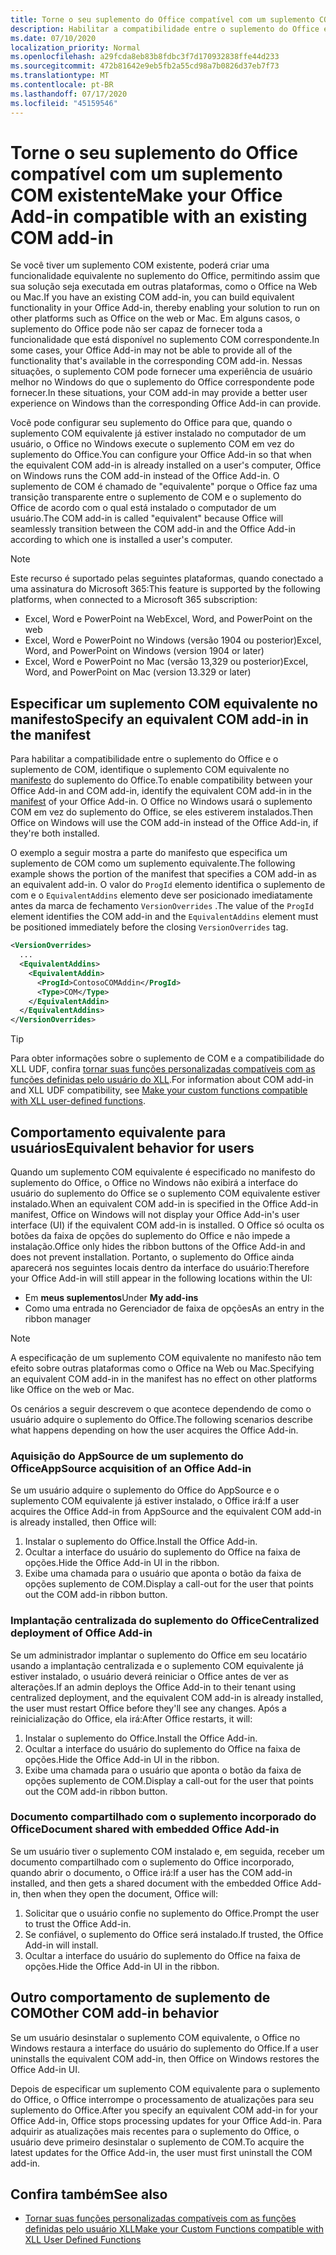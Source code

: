 ```yaml
---
title: Torne o seu suplemento do Office compatível com um suplemento COM existente
description: Habilitar a compatibilidade entre o suplemento do Office e o suplemento COM equivalente
ms.date: 07/10/2020
localization_priority: Normal
ms.openlocfilehash: a29fcda8eb83b8fdbc3f7d170932838ffe44d233
ms.sourcegitcommit: 472b81642e9eb5fb2a55cd98a7b0826d37eb7f73
ms.translationtype: MT
ms.contentlocale: pt-BR
ms.lasthandoff: 07/17/2020
ms.locfileid: "45159546"
---
```

# <a name="make-your-office-add-in-compatible-with-an-existing-com-add-in"></a><span data-ttu-id="950a8-103">Torne o seu suplemento do Office compatível com um suplemento COM existente</span><span class="sxs-lookup"><span data-stu-id="950a8-103">Make your Office Add-in compatible with an existing COM add-in</span></span>

<span data-ttu-id="950a8-104">Se você tiver um suplemento COM existente, poderá criar uma funcionalidade equivalente no suplemento do Office, permitindo assim que sua solução seja executada em outras plataformas, como o Office na Web ou Mac.</span><span class="sxs-lookup"><span data-stu-id="950a8-104">If you have an existing COM add-in, you can build equivalent functionality in your Office Add-in, thereby enabling your solution to run on other platforms such as Office on the web or Mac.</span></span> <span data-ttu-id="950a8-105">Em alguns casos, o suplemento do Office pode não ser capaz de fornecer toda a funcionalidade que está disponível no suplemento COM correspondente.</span><span class="sxs-lookup"><span data-stu-id="950a8-105">In some cases, your Office Add-in may not be able to provide all of the functionality that's available in the corresponding COM add-in.</span></span> <span data-ttu-id="950a8-106">Nessas situações, o suplemento COM pode fornecer uma experiência de usuário melhor no Windows do que o suplemento do Office correspondente pode fornecer.</span><span class="sxs-lookup"><span data-stu-id="950a8-106">In these situations, your COM add-in may provide a better user experience on Windows than the corresponding Office Add-in can provide.</span></span>

<span data-ttu-id="950a8-107">Você pode configurar seu suplemento do Office para que, quando o suplemento COM equivalente já estiver instalado no computador de um usuário, o Office no Windows execute o suplemento COM em vez do suplemento do Office.</span><span class="sxs-lookup"><span data-stu-id="950a8-107">You can configure your Office Add-in so that when the equivalent COM add-in is already installed on a user's computer, Office on Windows runs the COM add-in instead of the Office Add-in.</span></span> <span data-ttu-id="950a8-108">O suplemento de COM é chamado de "equivalente" porque o Office faz uma transição transparente entre o suplemento de COM e o suplemento do Office de acordo com o qual está instalado o computador de um usuário.</span><span class="sxs-lookup"><span data-stu-id="950a8-108">The COM add-in is called "equivalent" because Office will seamlessly transition between the COM add-in and the Office Add-in according to which one is installed a user's computer.</span></span>

> [!NOTE]
> <span data-ttu-id="950a8-109">Este recurso é suportado pelas seguintes plataformas, quando conectado a uma assinatura do Microsoft 365:</span><span class="sxs-lookup"><span data-stu-id="950a8-109">This feature is supported by the following platforms, when connected to a Microsoft 365 subscription:</span></span>
> - <span data-ttu-id="950a8-110">Excel, Word e PowerPoint na Web</span><span class="sxs-lookup"><span data-stu-id="950a8-110">Excel, Word, and PowerPoint on the web</span></span>
> - <span data-ttu-id="950a8-111">Excel, Word e PowerPoint no Windows (versão 1904 ou posterior)</span><span class="sxs-lookup"><span data-stu-id="950a8-111">Excel, Word, and PowerPoint on Windows (version 1904 or later)</span></span>
> - <span data-ttu-id="950a8-112">Excel, Word e PowerPoint no Mac (versão 13,329 ou posterior)</span><span class="sxs-lookup"><span data-stu-id="950a8-112">Excel, Word, and PowerPoint on Mac (version 13.329 or later)</span></span>

## <a name="specify-an-equivalent-com-add-in-in-the-manifest"></a><span data-ttu-id="950a8-113">Especificar um suplemento COM equivalente no manifesto</span><span class="sxs-lookup"><span data-stu-id="950a8-113">Specify an equivalent COM add-in in the manifest</span></span>

<span data-ttu-id="950a8-114">Para habilitar a compatibilidade entre o suplemento do Office e o suplemento de COM, identifique o suplemento COM equivalente no [manifesto](add-in-manifests.md) do suplemento do Office.</span><span class="sxs-lookup"><span data-stu-id="950a8-114">To enable compatibility between your Office Add-in and COM add-in, identify the equivalent COM add-in in the [manifest](add-in-manifests.md) of your Office Add-in.</span></span> <span data-ttu-id="950a8-115">O Office no Windows usará o suplemento COM em vez do suplemento do Office, se eles estiverem instalados.</span><span class="sxs-lookup"><span data-stu-id="950a8-115">Then Office on Windows will use the COM add-in instead of the Office Add-in, if they're both installed.</span></span>

<span data-ttu-id="950a8-116">O exemplo a seguir mostra a parte do manifesto que especifica um suplemento de COM como um suplemento equivalente.</span><span class="sxs-lookup"><span data-stu-id="950a8-116">The following example shows the portion of the manifest that specifies a COM add-in as an equivalent add-in.</span></span> <span data-ttu-id="950a8-117">O valor do `ProgId` elemento identifica o suplemento de com e o `EquivalentAddins` elemento deve ser posicionado imediatamente antes da marca de fechamento `VersionOverrides` .</span><span class="sxs-lookup"><span data-stu-id="950a8-117">The value of the `ProgId` element identifies the COM add-in and the `EquivalentAddins` element must be positioned immediately before the closing `VersionOverrides` tag.</span></span>

```xml
<VersionOverrides>
  ...
  <EquivalentAddins>
    <EquivalentAddin>
      <ProgId>ContosoCOMAddin</ProgId>
      <Type>COM</Type>
    </EquivalentAddin>
  </EquivalentAddins>
</VersionOverrides>
```

> [!TIP]
> <span data-ttu-id="950a8-118">Para obter informações sobre o suplemento de COM e a compatibilidade do XLL UDF, confira [tornar suas funções personalizadas compatíveis com as funções definidas pelo usuário do XLL](../excel/make-custom-functions-compatible-with-xll-udf.md).</span><span class="sxs-lookup"><span data-stu-id="950a8-118">For information about COM add-in and XLL UDF compatibility, see [Make your custom functions compatible with XLL user-defined functions](../excel/make-custom-functions-compatible-with-xll-udf.md).</span></span>

## <a name="equivalent-behavior-for-users"></a><span data-ttu-id="950a8-119">Comportamento equivalente para usuários</span><span class="sxs-lookup"><span data-stu-id="950a8-119">Equivalent behavior for users</span></span>

<span data-ttu-id="950a8-120">Quando um suplemento COM equivalente é especificado no manifesto do suplemento do Office, o Office no Windows não exibirá a interface do usuário do suplemento do Office se o suplemento COM equivalente estiver instalado.</span><span class="sxs-lookup"><span data-stu-id="950a8-120">When an equivalent COM add-in is specified in the Office Add-in manifest, Office on Windows will not display your Office Add-in's user interface (UI) if the equivalent COM add-in is installed.</span></span> <span data-ttu-id="950a8-121">O Office só oculta os botões da faixa de opções do suplemento do Office e não impede a instalação.</span><span class="sxs-lookup"><span data-stu-id="950a8-121">Office only hides the ribbon buttons of the Office Add-in and does not prevent installation.</span></span> <span data-ttu-id="950a8-122">Portanto, o suplemento do Office ainda aparecerá nos seguintes locais dentro da interface do usuário:</span><span class="sxs-lookup"><span data-stu-id="950a8-122">Therefore your Office Add-in will still appear in the following locations within the UI:</span></span>

- <span data-ttu-id="950a8-123">Em **meus suplementos**</span><span class="sxs-lookup"><span data-stu-id="950a8-123">Under **My add-ins**</span></span>
- <span data-ttu-id="950a8-124">Como uma entrada no Gerenciador de faixa de opções</span><span class="sxs-lookup"><span data-stu-id="950a8-124">As an entry in the ribbon manager</span></span>

> [!NOTE]
> <span data-ttu-id="950a8-125">A especificação de um suplemento COM equivalente no manifesto não tem efeito sobre outras plataformas como o Office na Web ou Mac.</span><span class="sxs-lookup"><span data-stu-id="950a8-125">Specifying an equivalent COM add-in in the manifest has no effect on other platforms like Office on the web or Mac.</span></span>

<span data-ttu-id="950a8-126">Os cenários a seguir descrevem o que acontece dependendo de como o usuário adquire o suplemento do Office.</span><span class="sxs-lookup"><span data-stu-id="950a8-126">The following scenarios describe what happens depending on how the user acquires the Office Add-in.</span></span>

### <a name="appsource-acquisition-of-an-office-add-in"></a><span data-ttu-id="950a8-127">Aquisição do AppSource de um suplemento do Office</span><span class="sxs-lookup"><span data-stu-id="950a8-127">AppSource acquisition of an Office Add-in</span></span>

<span data-ttu-id="950a8-128">Se um usuário adquire o suplemento do Office do AppSource e o suplemento COM equivalente já estiver instalado, o Office irá:</span><span class="sxs-lookup"><span data-stu-id="950a8-128">If a user acquires the Office Add-in from AppSource and the equivalent COM add-in is already installed, then Office will:</span></span>

1. <span data-ttu-id="950a8-129">Instalar o suplemento do Office.</span><span class="sxs-lookup"><span data-stu-id="950a8-129">Install the Office Add-in.</span></span>
2. <span data-ttu-id="950a8-130">Ocultar a interface do usuário do suplemento do Office na faixa de opções.</span><span class="sxs-lookup"><span data-stu-id="950a8-130">Hide the Office Add-in UI in the ribbon.</span></span>
3. <span data-ttu-id="950a8-131">Exibe uma chamada para o usuário que aponta o botão da faixa de opções suplemento de COM.</span><span class="sxs-lookup"><span data-stu-id="950a8-131">Display a call-out for the user that points out the COM add-in ribbon button.</span></span>

### <a name="centralized-deployment-of-office-add-in"></a><span data-ttu-id="950a8-132">Implantação centralizada do suplemento do Office</span><span class="sxs-lookup"><span data-stu-id="950a8-132">Centralized deployment of Office Add-in</span></span>

<span data-ttu-id="950a8-133">Se um administrador implantar o suplemento do Office em seu locatário usando a implantação centralizada e o suplemento COM equivalente já estiver instalado, o usuário deverá reiniciar o Office antes de ver as alterações.</span><span class="sxs-lookup"><span data-stu-id="950a8-133">If an admin deploys the Office Add-in to their tenant using centralized deployment, and the equivalent COM add-in is already installed, the user must restart Office before they'll see any changes.</span></span> <span data-ttu-id="950a8-134">Após a reinicialização do Office, ela irá:</span><span class="sxs-lookup"><span data-stu-id="950a8-134">After Office restarts, it will:</span></span>

1. <span data-ttu-id="950a8-135">Instalar o suplemento do Office.</span><span class="sxs-lookup"><span data-stu-id="950a8-135">Install the Office Add-in.</span></span>
2. <span data-ttu-id="950a8-136">Ocultar a interface do usuário do suplemento do Office na faixa de opções.</span><span class="sxs-lookup"><span data-stu-id="950a8-136">Hide the Office Add-in UI in the ribbon.</span></span>
3. <span data-ttu-id="950a8-137">Exibe uma chamada para o usuário que aponta o botão da faixa de opções suplemento de COM.</span><span class="sxs-lookup"><span data-stu-id="950a8-137">Display a call-out for the user that points out the COM add-in ribbon button.</span></span>

### <a name="document-shared-with-embedded-office-add-in"></a><span data-ttu-id="950a8-138">Documento compartilhado com o suplemento incorporado do Office</span><span class="sxs-lookup"><span data-stu-id="950a8-138">Document shared with embedded Office Add-in</span></span>

<span data-ttu-id="950a8-139">Se um usuário tiver o suplemento COM instalado e, em seguida, receber um documento compartilhado com o suplemento do Office incorporado, quando abrir o documento, o Office irá:</span><span class="sxs-lookup"><span data-stu-id="950a8-139">If a user has the COM add-in installed, and then gets a shared document with the embedded Office Add-in, then when they open the document, Office will:</span></span>

1. <span data-ttu-id="950a8-140">Solicitar que o usuário confie no suplemento do Office.</span><span class="sxs-lookup"><span data-stu-id="950a8-140">Prompt the user to trust the Office Add-in.</span></span>
2. <span data-ttu-id="950a8-141">Se confiável, o suplemento do Office será instalado.</span><span class="sxs-lookup"><span data-stu-id="950a8-141">If trusted, the Office Add-in will install.</span></span>
3. <span data-ttu-id="950a8-142">Ocultar a interface do usuário do suplemento do Office na faixa de opções.</span><span class="sxs-lookup"><span data-stu-id="950a8-142">Hide the Office Add-in UI in the ribbon.</span></span>

## <a name="other-com-add-in-behavior"></a><span data-ttu-id="950a8-143">Outro comportamento de suplemento de COM</span><span class="sxs-lookup"><span data-stu-id="950a8-143">Other COM add-in behavior</span></span>

<span data-ttu-id="950a8-144">Se um usuário desinstalar o suplemento COM equivalente, o Office no Windows restaura a interface do usuário do suplemento do Office.</span><span class="sxs-lookup"><span data-stu-id="950a8-144">If a user uninstalls the equivalent COM add-in, then Office on Windows restores the Office Add-in UI.</span></span>

<span data-ttu-id="950a8-145">Depois de especificar um suplemento COM equivalente para o suplemento do Office, o Office interrompe o processamento de atualizações para seu suplemento do Office.</span><span class="sxs-lookup"><span data-stu-id="950a8-145">After you specify an equivalent COM add-in for your Office Add-in, Office stops processing updates for your Office Add-in.</span></span> <span data-ttu-id="950a8-146">Para adquirir as atualizações mais recentes para o suplemento do Office, o usuário deve primeiro desinstalar o suplemento de COM.</span><span class="sxs-lookup"><span data-stu-id="950a8-146">To acquire the latest updates for the Office Add-in, the user must first uninstall the COM add-in.</span></span>

## <a name="see-also"></a><span data-ttu-id="950a8-147">Confira também</span><span class="sxs-lookup"><span data-stu-id="950a8-147">See also</span></span>

- [<span data-ttu-id="950a8-148">Tornar suas funções personalizadas compatíveis com as funções definidas pelo usuário XLL</span><span class="sxs-lookup"><span data-stu-id="950a8-148">Make your Custom Functions compatible with XLL User Defined Functions</span></span>](../excel/make-custom-functions-compatible-with-xll-udf.md)
